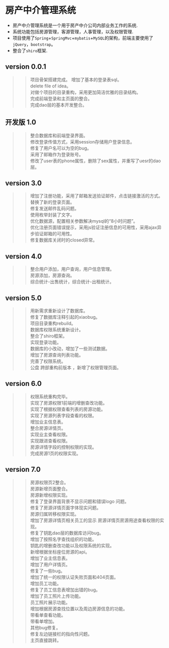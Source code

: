 房产中介管理系统
===

  * 房产中介管理系统是一个用于房产中介公司内部业务工作的系统.
  * 系统功能包括房源管理，客源管理，人事管理，以及权限管理.
  * 项目使用了`Spring`+`SpringMvc`+`mybatis`+`MySQL`的架构，前端主要使用了`jQuery`，`bootstrap`。
  * 整合了`shiro`框架.

version 0.0.1 <br>
---

>>项目骨架搭建完成。
>>增加了基本的登录表sql。<br>
>>delete file of idea。<br>
>>对做个项目的目录重构，采用更加简洁优雅的目录结构。<br>
>>完成前端登录和主页面的整合。<br>
>>完成dao层的基本开发整合。<br>

开发版 1.0
---
>>整合数据库和前端登录界面。<br>
>>修改登录传值方式，采用session存储用户登录信息。<br>
>>修复了用户名可以为空的bug。<br>
>>采用了邮箱作为登录账号。<br>
>>修改了user表的phone属性，删除了sex属性，并重写了uesr的dao层。<br>

version 3.0<br>
---
>>增加了注册功能，采用了邮箱发送验证邮件，点击链接激活的方式。<br>
>>替换了新的登录页面。<br>
>>修复发送邮件乱码问题。<br>
>>使用枚举封装了文字。<br>
>>优化数据源，配置相关参数解决mysql的“8小时问题”。<br>
>>优化注册页面错误提示，采用js验证注册信息的可用性，采用ajax异步验证邮箱的可用性。<br>
>>修复数据库关闭时的closed异常。<br>

version 4.0<br>
---
>>整合用户添加，用户查询，用户信息管理。<br>
>>房源添加，房源查询。<br>
>>综合统计-出售统计，综合统计-出租统计。<br>

version 5.0<br>
---
>>用新需求重新设计了数据库。<br>
>>修复了数据库注释引起的xiaobug。<br>
>>项目目录重构rebuild。<br>
>>数据库权限系统重新设计。<br>
>>整合了shiro框架。<br>
>>实现登录功能。<br>
>>数据库的小改动，增加了一些测试数据。<br>
>>增加了房源查询列表功能。<br>
>>完善了权限系统。<br>
>>公盘 跨部重构前版本 ，新增了权限管理页面。<br>

version 6.0<br>
---
>>权限系统重构完毕。<br>
>>实现了房源权限1前端的增删查改功能。<br>
>>实现了根据权限查看列表的房源功能。<br>
>>实现了房源列表字段查看的权限。<br>
>>增加业主信息表。<br>
>>整合房源详情页。<br>
>>实现业主查看权限。<br>
>>实现跟进查看权限。<br>
>>房源详情字段的控制权限的实现。<br>
>>完成房源1页的权限实现。<br>

version 7.0<br>
---
>>房源权限页2整合。<br>
>>房源新增页面整合。<br>
>>房源新增权限实现。<br>
>>修复了登录界面背景不显示问题和错误logo 问题。<br>
>>修复了房源详情页面字体现实问题。<br>
>>房源归属转移权限实现。<br>
>>增加了房源详情页相关员工的显示
>>房源详情页房源用途查看权限的实现。<br>
>>修复了钥匙dao层的数据库访问bug。<br>
>>增加了按照名字查找组织的功能。<br>
>>钥匙的增删查改功能以及权限系统的实现。<br>
>>新增根据坐标座位房源的api。<br>
>>增加了业主信息表。<br>
>>增加了用户详情页。<br>
>>修复了一些bug。<br>
>>增加了统一的权限认证失败页面和404页面。<br>
>>增加员工功能。<br>
>>修复了员工信息表增加出错的bug。<br>
>>增加了员工照片上传功能。<br>
>>员工照片展示功能。<br>
>>增加根据房源查找位置以及周边房源信息的功能。<br>
>>带看单查看功能。<br>
>>带看单增加。<br>
>>其他bug修复。<br>
>>修复左边链接栏的指向性问题。<br>
>>主页直接跳转。<br>
